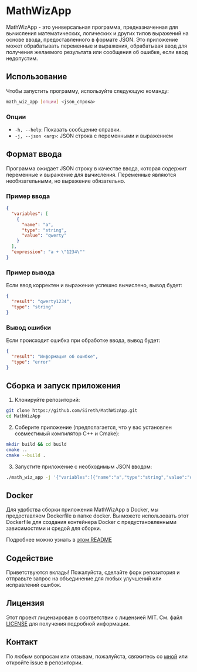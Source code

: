# MathWizApp

MathWizApp - это универсальная программа, предназначенная для вычисления математических, логических и других типов
выражений на основе ввода, предоставленного в формате JSON. Это приложение может обрабатывать переменные и выражения,
обрабатывая ввод для получения желаемого результата или сообщения об ошибке, если ввод недопустим.

## Использование

Чтобы запустить программу, используйте следующую команду:

```bash
math_wiz_app [опции] <json_строка>
```

### Опции

- `-h, --help`: Показать сообщение справки.
- `-j, --json <arg>`: JSON строка с переменными и выражением

## Формат ввода

Программа ожидает JSON строку в качестве ввода, которая содержит переменные и выражение для вычисления. Переменные
являются необязательными, но выражение обязательно.

### Пример ввода

```json
{
  "variables": [
    {
      "name": "a",
      "type": "string",
      "value": "qwerty"
    }
  ],
  "expression": "a + \"1234\""
}
```

### Пример вывода

Если ввод корректен и выражение успешно вычислено, вывод будет:

```json
{
  "result": "qwerty1234",
  "type": "string"
}
```

### Вывод ошибки

Если происходит ошибка при обработке ввода, вывод будет:

```json
{
  "result": "Информация об ошибке",
  "type": "error"
}
```

## Сборка и запуск приложения

1. Клонируйте репозиторий:

 ```sh
 git clone https://github.com/Sireth/MathWizApp.git
 cd MathWizApp
 ```

2. Соберите приложение (предполагается, что у вас установлен совместимый компилятор C++ и Cmake):

```sh
mkdir build && cd build
cmake ..
cmake --build .
```

3. Запустите приложение с необходимым JSON вводом:

```sh
./math_wiz_app -j '{"variables":[{"name":"a","type":"string","value":"qwerty"}],"expression":"a + \"1234\""}'
```

## Docker

Для удобства сборки приложения MathWizApp в Docker, мы предоставляем Dockerfile в папке docker. Вы можете
использовать этот Dockerfile для создания контейнера Docker с предустановленными зависимостями и средой для сборки.

Подробнее можно узнать в [этом README](./docker/README.md)

## Содействие

Приветствуются вклады! Пожалуйста, сделайте форк репозитория и отправьте запрос на объединение для любых улучшений или
исправлений ошибок.

## Лицензия

Этот проект лицензирован в соответствии с лицензией MIT. См. файл [LICENSE](LICENSE) для получения подробной информации.

## Контакт

По любым вопросам или отзывам, пожалуйста, свяжитесь со [мной](mailto:mltya.usov04@gmail.com) или откройте issue в
репозитории.
